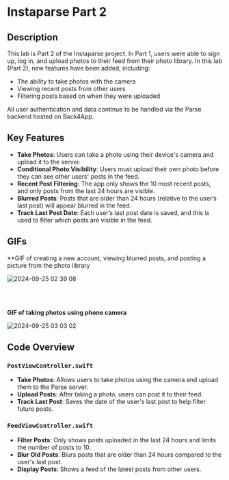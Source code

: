 # Instaparse Part 2  

## Description  
This lab is Part 2 of the Instaparse project. In Part 1, users were able to sign up, log in, and upload photos to their feed from their photo library. In this lab (Part 2), new features have been added, including:  
- The ability to take photos with the camera  
- Viewing recent posts from other users  
- Filtering posts based on when they were uploaded

All user authentication and data continue to be handled via the Parse backend hosted on Back4App.

## Key Features
- **Take Photos**: Users can take a photo using their device's camera and upload it to the server.
- **Conditional Photo Visibility**: Users must upload their own photo before they can see other users' posts in the feed.
- **Recent Post Filtering**: The app only shows the 10 most recent posts, and only posts from the last 24 hours are visible.
- **Blurred Posts**: Posts that are older than 24 hours (relative to the user’s last post) will appear blurred in the feed.
- **Track Last Post Date**: Each user’s last post date is saved, and this is used to filter which posts are visible in the feed.

## GIFs


**GIF of creating a new account, viewing blurred posts, and posting a picture from the photo library

![2024-09-25 02 39 08](https://github.com/user-attachments/assets/8c7b4b4b-92c0-4419-a2fd-0dbd009ac355)



<br>
<br>


**GIF of taking photos using phone camera**

![2024-09-25 03 03 02](https://github.com/user-attachments/assets/135d394f-4bd9-4929-9601-adbdb15e4a1e)





## Code Overview

### `PostViewController.swift`
- **Take Photos**: Allows users to take photos using the camera and upload them to the Parse server.
- **Upload Posts**: After taking a photo, users can post it to their feed.
- **Track Last Post**: Saves the date of the user's last post to help filter future posts.

### `FeedViewController.swift`
- **Filter Posts**: Only shows posts uploaded in the last 24 hours and limits the number of posts to 10.
- **Blur Old Posts**: Blurs posts that are older than 24 hours compared to the user's last post.
- **Display Posts**: Shows a feed of the latest posts from other users.
